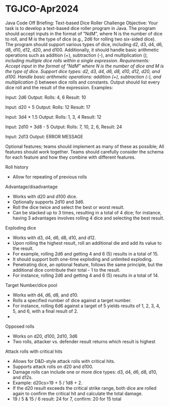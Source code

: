 # TGJCO-Apr2024

Java Code Off Briefing: Text-based Dice Roller Challenge
Objective:
Your task is to develop a text-based dice roller program in Java. The program should accept inputs in the format of "NdM", where N is the number of dice to roll, and M is the type of dice (e.g., 2d6 for rolling two six-sided dice). The program should support various types of dice, including d2, d3, d4, d6, d8, d10, d12, d20, and d100. Additionally, it should handle basic arithmetic operations such as addition (+), subtraction (-), and multiplication (*), including multiple dice rolls within a single expression.
Requirements:
Accept input in the format of "NdM" where N is the number of dice and M is the type of dice.
Support dice types: d2, d3, d4, d6, d8, d10, d12, d20, and d100.
Handle basic arithmetic operations: addition (+), subtraction (-), and multiplication (*) between dice rolls and constants.
Output should list every dice roll and the result of the expression.
Examples:

Input: 2d6
Output:
Rolls: 4, 6
Result: 10


Input: d20 + 5
Output:
Rolls: 12
Result: 17


Input: 3d4 * 1.5
Output:
Rolls: 1, 3, 4
Result: 12


Input: 2d10 + 3d8 - 5
Output:
Rolls: 7, 10, 2, 6, 
Result: 24


Input: 2d13
Output: ERROR MESSAGE


Optional features;
teams should implement as many of these as possible; All features should work together. Teams should carefully consider the schema for each feature and how they combine with different features.

Roll history
* Allow for repeating of previous rolls

Advantage/disadvantage
* Works with d20 and d100 dice.
* Optionally supports 2d10 and 3d6.
* Roll the dice twice and select the best or worst result.
* Can be stacked up to 3 times, resulting in a total of 4 dice; for instance, having 3 advantages involves rolling 4 dice and selecting the best result.

Exploding dice
 * Works with d3, d4, d6, d8, d10, and d12.
 * Upon rolling the highest result, roll an additional die and add its value to the result.
 * For example, rolling 2d6 and getting 4 and 6 (5) results in a total of 15.
 * It should support both one-time exploding and unlimited exploding.
 * Penetrating dice, an optional feature, follows the same principle, but the additional dice contribute their total - 1 to the result.
 * For instance, rolling 2d6 and getting 4 and 6 (5) results in a total of 14.

Target Number/dice pool
 * Works with d4, d6, d8, and d10.
 * Rolls a specified number of dice against a target number.
 * For instance, rolling 6d6 against a target of 5 yields results of 1, 2, 3, 4, 5, and 6, with a final result of 2.
 * 
Opposed rolls
 * Works on d20, d100, 2d10, 3d6
 * Two rolls, attacker vs. defender result returns which result is highest
   
Attack rolls with critical hits
 * Allows for D&D-style attack rolls with critical hits.
 * Supports attack rolls on d20 and d100.
 * Damage rolls can include one or more dice types: d3, d4, d6, d8, d10, and d12s.
 * Example: d20cs>19 + 5 / 1d8 + 2.
 * If the d20 result exceeds the critical strike range, both dice are rolled again to confirm the critical hit and calculate the total damage.
 * 19 / 5 & 15 / 6 result: 24 for 7, confirm: 20 for 15 total
